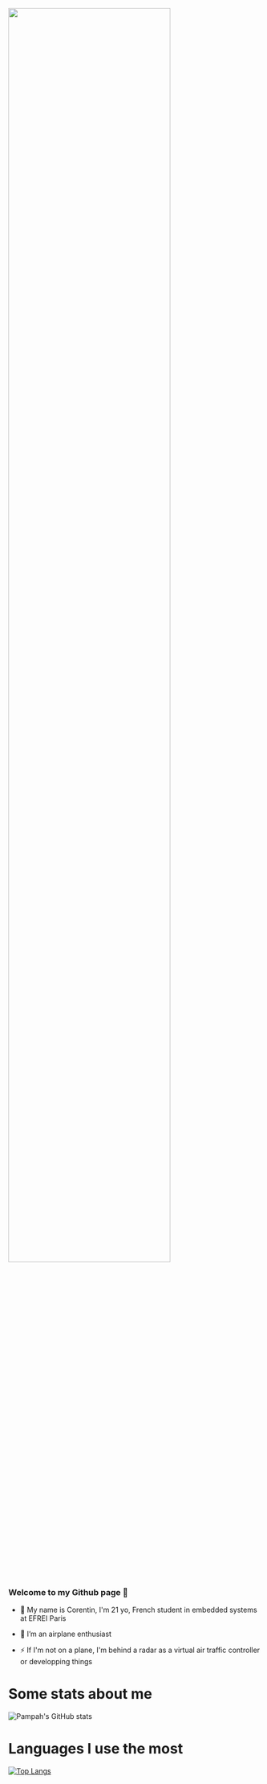 
<!--
**Pampah91/Pampah91** is a ✨ _special_ ✨ repository because its `README.md` (this file) appears on your GitHub profile.

Here are some ideas to get you started:

- 🔭 I’m currently working on ...
- 🌱 I’m currently learning ...
- 👯 I’m looking to collaborate on ...
- 🤔 I’m looking for help with ...
- 💬 Ask me about ...
- 📫 How to reach me: ...
- 😄 Pronouns: ...
- ⚡ Fun fact: ...
-->

<img src="https://www.zupimages.net/up/21/32/oz3v.png" width="80%" height="auto"></img>

### Welcome to my Github page 👋



- 🔭 My name is Corentin, I'm 21 yo, French student in embedded systems at EFREI Paris

- 🌱 I’m an airplane enthusiast

- ⚡ If I'm not on a plane, I'm behind a radar as a virtual air traffic controller or developping things


# Some stats about me


![Pampah's GitHub stats](https://github-readme-stats.vercel.app/api?username=Pampah91&show_icons=true&theme=nord)

# Languages I use the most

[![Top Langs](https://github-readme-stats.vercel.app/api/top-langs/?username=Pampah91)](https://github.com/anuraghazra/github-readme-stats)

